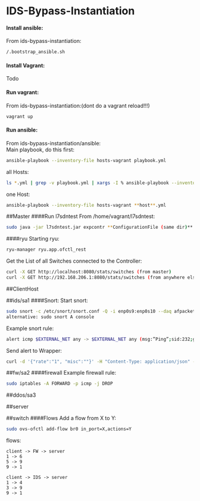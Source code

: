# IDS-Bypass-Instantiation

#### Install ansible: 
From ids-bypass-instantiation:
```sh
/.bootstrap_ansible.sh
```

#### Install Vagrant: 

Todo 

#### Run vagrant:
From ids-bypass-instantiation:(dont do a vagrant reload!!!)
```sh
vagrant up
``` 

#### Run ansible:
From ids-bypass-instantiation/ansible:<br>
Main playbook, do this first: 
```sh
ansible-playbook --inventory-file hosts-vagrant playbook.yml
```   

all Hosts:
```sh
ls *.yml | grep -v playbook.yml | xargs -I % ansible-playbook --inventory-file hosts-vagrant %
```

one Host:
```sh
ansible-playbook --inventory-file hosts-vagrant **host**.yml
```




##Master
####Run l7sdntest
From /home/vagrant/l7sdntest:
```sh
sudo java -jar l7sdntest.jar expcontr **ConfigurationFile (same dir)**
```

####ryu
Starting ryu:
```sh
ryu-manager ryu.app.ofctl_rest
```

Get the List of all Switches connected to the Controller: 
```sh
curl -X GET http://localhost:8080/stats/switches (from master)
curl -X GET http://192.168.206.1:8080/stats/switches (from anywhere else)
```




##ClientHost




##ids/sa1
####Snort:
Start snort: 
```sh
sudo snort -c /etc/snort/snort.conf -Q -i enp0s9:enp0s10 --daq afpacket --daq-mode inline -A unsock
alternative: sudo snort A console
```

Example snort rule: 
```sh
alert icmp $EXTERNAL_NET any -> $EXTERNAL_NET any (msg:”Ping”;sid:232;gid:666;rev:5;)
```

Send alert to Wrapper:
```sh
curl -d '{"rate":"1", "misc":""}' -H "Content-Type: application/json" -X POST localhost:5001/attack
```




##fw/sa2
####firewall
Example firewall rule:
```sh
sudo iptables -A FORWARD -p icmp -j DROP
```




##ddos/sa3




##server




##switch
####Flows
Add a flow from X to Y:
```sh
sudo ovs-ofctl add-flow br0 in_port=X,actions=Y
```

flows:<br>

    client -> FW -> server
    1 -> 6
    5 -> 9
    9 -> 1

    client -> IDS -> server
    1 -> 4
    3 -> 9
    9 -> 1
